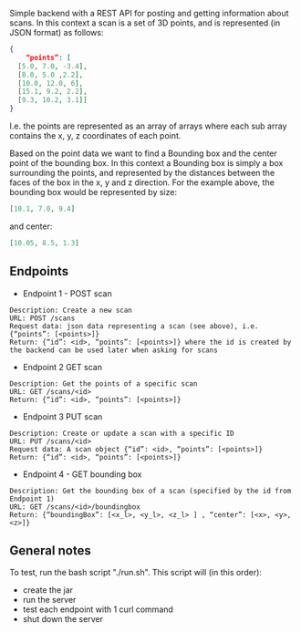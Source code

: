 Simple backend with a REST API for posting and getting information about scans.
In this context a scan is a set of 3D points, and is represented (in JSON format) as follows:

```json
{
    “points”: [
  [5.0, 7.0, -3.4],
  [8.0, 5.0 ,2.2],
  [10.0, 12.0, 6],
  [15.1, 9.2, 2.2],
  [9.3, 10.2, 3.1]]
}
```
I.e. the points are represented as an array of arrays where each sub array contains the x, y, z coordinates of each point.

Based on the point data we want to find a Bounding box and the center point of the bounding box. In this context a Bounding box is simply a box surrounding the points, and represented by the distances between the faces of the box in the x, y and z direction. For the example above, the bounding box would be represented by size:
```json
[10.1, 7.0, 9.4]
```
and center:
```json
[10.05, 8.5, 1.3]
```

## Endpoints

* Endpoint 1 - POST scan
```
Description: Create a new scan
URL: POST /scans
Request data: json data representing a scan (see above), i.e. {“points”: [<points>]}
Return: {“id”: <id>, “points”: [<points>]} where the id is created by the backend can be used later when asking for scans
```

* Endpoint 2 GET scan
```
Description: Get the points of a specific scan
URL: GET /scans/<id>
Return: {“id”: <id>, “points”: [<points>]}
```

* Endpoint 3 PUT scan
```
Description: Create or update a scan with a specific ID
URL: PUT /scans/<id>
Request data: A scan object {“id”: <id>, “points”: [<points>]}
Return: {“id”: <id>, “points”: [<points>]}
```

* Endpoint 4 - GET bounding box
```
Description: Get the bounding box of a scan (specified by the id from Endpoint 1) 
URL: GET /scans/<id>/boundingbox
Return: {“boundingBox”: [<x_l>, <y_l>, <z_l> ] , “center”: [<x>, <y>, <z>]}
```

## General notes 
To test, run the bash script "./run.sh".
This script will (in this order):
- create the jar
- run the server
- test each endpoint with 1 curl command
- shut down the server